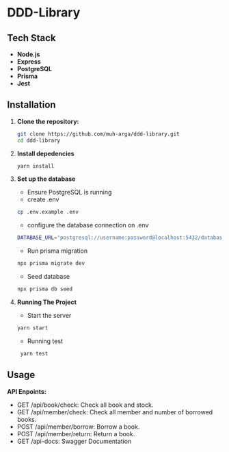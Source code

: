 # DDD-Library

## **Tech Stack**

- **Node.js**
- **Express**
- **PostgreSQL**
- **Prisma**
- **Jest**

## **Installation**

1. **Clone the repository:**

   ```bash
   git clone https://github.com/muh-arga/ddd-library.git
   cd ddd-library
   ```

2. **Install depedencies**

   ```bash
   yarn install
   ```

3. **Set up the database**

   - Ensure PostgreSQL is running
   - create .env

   ```bash
   cp .env.example .env
   ```

   - configure the database connection on .env

   ```bash
   DATABASE_URL="postgresql://username:password@localhost:5432/database_name?schema=public"
   ```

   - Run prisma migration

   ```bash
   npx prisma migrate dev
   ```

   - Seed database

   ```bash
   npx prisma db seed
   ```

4. **Running The Project**
   - Start the server
   ```bash
   yarn start
   ```
   - Running test
   ```bash
    yarn test
   ```

## **Usage**

**API Enpoints:**
- GET /api/book/check: Check all book and stock.
- GET /api/member/check: Check all member and number of borrowed books.
- POST /api/member/borrow: Borrow a book.
- POST /api/member/return: Return a book.
- GET /api-docs: Swagger Documentation
